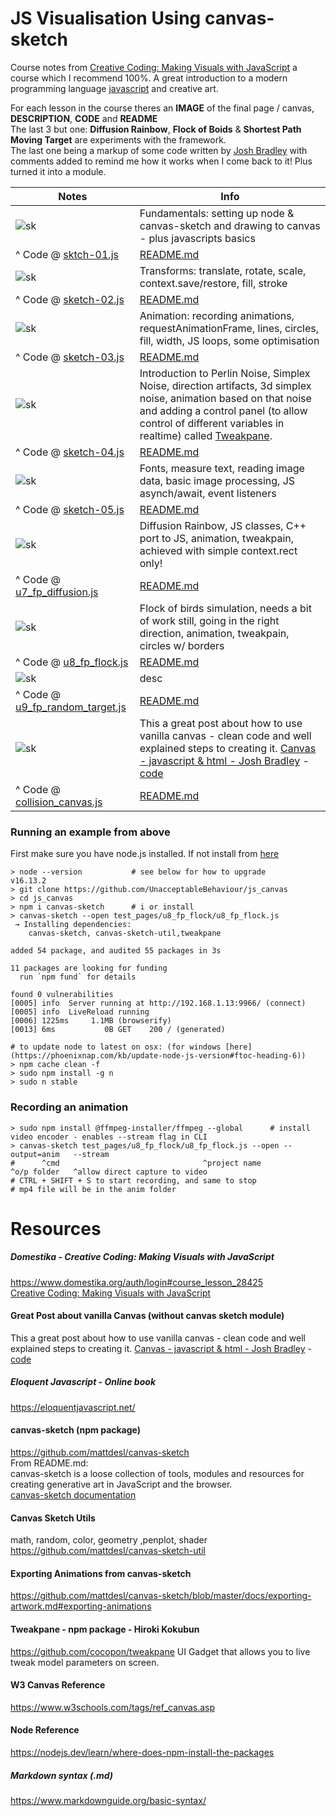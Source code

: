 # JS Visualisation Using canvas-sketch
Course notes from [Creative Coding: Making Visuals with JavaScript](https://www.domestika.org/auth/login#course_lesson_28425) a
course which I recommend 100%. A great introduction to a modern programming language [javascript](https://eloquentjavascript.net/) and creative art.
  
For each lesson in the course theres an **IMAGE** of the final page / canvas, **DESCRIPTION**, **CODE** and **README**  
The last 3 but one: **Diffusion Rainbow**, **Flock of Boids** & **Shortest Path Moving Target** are experiments with the framework.  
The last one being a markup of some code written by [Josh Bradley](https://joshbradley.me/object-collisions-with-canvas/) 
with comments added to remind me how it works when I come back to it! Plus turned it into a module.  
  
| Notes | Info | 
| - | - | 
| ![sk](https://github.com/UnacceptableBehaviour/js_canvas/blob/master/test_pages/u2_fundamentals/sketches/output/01/2022.01.06-20.50.29.png) | Fundamentals: setting up node & canvas-sketch and drawing to canvas - plus javascripts basics |
| ^ Code @ [sktch-01.js](https://github.com/UnacceptableBehaviour/js_canvas/blob/2eef344c56e5ee552d4d128f4e41e0568ad040a2/test_pages/u2_fundamentals/sketches/sktch-01.js) | [README.md](https://github.com/UnacceptableBehaviour/js_canvas/blob/master/test_pages/u2_fundamentals/README.md) | 
| ![sk](https://github.com/UnacceptableBehaviour/js_canvas/blob/master/test_pages/u3_sktch_transform/2022.01.07-20.37.22.png) | Transforms: translate, rotate, scale, context.save/restore, fill, stroke |
| ^ Code @ [sketch-02.js](https://github.com/UnacceptableBehaviour/js_canvas/blob/20e8c06d827270aef5b03e4ad834fe849d9bf727/test_pages/u3_sktch_transform/sketch-02.js) | [README.md](https://github.com/UnacceptableBehaviour/js_canvas/blob/master/test_pages/u3_sktch_transform/README.md) | 
| ![sk](https://github.com/UnacceptableBehaviour/js_canvas/blob/master/test_pages/u4_animation/2022.01.08-13.31.47.png) | Animation: recording animations, requestAnimationFrame, lines, circles, fill, width, JS loops, some optimisation |
| ^ Code @ [sketch-03.js](https://github.com/UnacceptableBehaviour/js_canvas/blob/4615bddb2019897e88c26f46f8d1523d82b4e808/test_pages/u4_animation/sketch-03.js) | [README.md](https://github.com/UnacceptableBehaviour/js_canvas/blob/master/test_pages/u4_animation/README.md) | 
| ![sk](https://github.com/UnacceptableBehaviour/js_canvas/blob/master/test_pages/u5_noise/perlin_tweakpane.png) | Introduction to Perlin Noise, Simplex Noise, direction artifacts, 3d simplex noise, animation based on that noise and adding a control panel (to allow control of different variables in realtime) called [Tweakpane](https://github.com/cocopon/tweakpane). |
| ^ Code @ [sketch-04.js](https://github.com/UnacceptableBehaviour/js_canvas/blob/786d5cbb875ec367ea4c766a493bdc08a5bef751/test_pages/u5_noise/sketch-04.js) | [README.md](https://github.com/UnacceptableBehaviour/js_canvas/blob/master/test_pages/u5_noise/README.md) | 
| ![sk](https://github.com/UnacceptableBehaviour/js_canvas/blob/master/test_pages/u6_text_fill/2022.01.12-20.08.04.png) | Fonts, measure text, reading image data, basic image processing, JS asynch/await, event listeners |
| ^ Code @ [sketch-05.js](https://github.com/UnacceptableBehaviour/js_canvas/blob/9597c3b8d717ad8bb9a5bafb4cd04bf7bbcc772c/test_pages/u6_text_fill/sketch-05.js) | [README.md](https://github.com/UnacceptableBehaviour/js_canvas/blob/master/test_pages/u6_text_fill/README.md) | 
| ![sk](https://github.com/UnacceptableBehaviour/js_canvas/blob/master/test_pages/u7_fp_diffusion/imgs/diff_arch_rdMe.png) | Diffusion Rainbow, JS classes, C++ port to JS, animation, tweakpain, achieved with simple context.rect only!  |
| ^ Code @ [u7_fp_diffusion.js](https://github.com/UnacceptableBehaviour/js_canvas/blob/master/test_pages/u7_fp_diffusion/u7_fp_diffusion.js) | [README.md](https://github.com/UnacceptableBehaviour/js_canvas/blob/master/test_pages/u7_fp_diffusion/README.md) | 
| ![sk](https://github.com/UnacceptableBehaviour/js_canvas/blob/master/test_pages/u8_fp_flock/2022.01.14-14.20.53.png) | Flock of birds simulation, needs a bit of work still, going in the right direction, animation, tweakpain, circles w/ borders |
| ^ Code @ [u8_fp_flock.js](https://github.com/UnacceptableBehaviour/js_canvas/blob/master/test_pages/u8_fp_flock/u8_fp_flock.js) | [README.md](https://github.com/UnacceptableBehaviour/js_canvas/blob/master/test_pages/u8_fp_flock/README.md) | 
| ![sk]() | desc |
| ^ Code @ [u9_fp_random_target.js](https://github.com/UnacceptableBehaviour/js_canvas/blob/master/test_pages/u9_fp_random_target/u9_fp_random_target.js) | [README.md](https://github.com/UnacceptableBehaviour/js_canvas/blob/master/test_pages/u9_fp_random_target/README.md) |
| ![sk](https://github.com/UnacceptableBehaviour/js_canvas/blob/master/js_lib_test_CORS_issue/collision_canvas.png) | This a great post about how to use vanilla canvas - clean code and well explained steps to creating it. [Canvas - javascript & html - Josh Bradley](https://joshbradley.me/object-collisions-with-canvas/) - [code](https://gist.github.com/joshuabradley012/bd2bc96bbe1909ca8555a792d6a36e04)|
| ^ Code @ [collision_canvas.js](https://github.com/UnacceptableBehaviour/js_canvas/blob/master/js_lib_test_CORS_issue/collision_canvas.js) | [README.md](https://github.com/UnacceptableBehaviour/js_canvas/blob/master/js_lib_test_CORS_issue/README.md) | 


### Running an example from above
First make sure you have node.js installed. If not install from [here](https://nodejs.org/en/download/)
  
```
> node --version           # see below for how to upgrade
v16.13.2
> git clone https://github.com/UnacceptableBehaviour/js_canvas
> cd js_canvas
> npm i canvas-sketch      # i or install
> canvas-sketch --open test_pages/u8_fp_flock/u8_fp_flock.js
 → Installing dependencies:  
    canvas-sketch, canvas-sketch-util,tweakpane  

added 54 package, and audited 55 packages in 3s

11 packages are looking for funding
  run `npm fund` for details

found 0 vulnerabilities
[0005] info  Server running at http://192.168.1.13:9966/ (connect)
[0005] info  LiveReload running
[0006] 1225ms     1.1MB (browserify)
[0013] 6ms           0B GET    200 / (generated)

# to update node to latest on osx: (for windows [here](https://phoenixnap.com/kb/update-node-js-version#ftoc-heading-6))
> npm cache clean -f
> sudo npm install -g n
> sudo n stable
```

### Recording an animation
```
> sudo npm install @ffmpeg-installer/ffmpeg --global      # install video encoder - enables --stream flag in CLI
> canvas-sketch test_pages/u8_fp_flock/u8_fp_flock.js --open --output=anim   --stream   
#      ^cmd                                ^project name              ^o/p folder   ^allow direct capture to video
# CTRL + SHIFT + S to start recording, and same to stop
# mp4 file will be in the anim folder
```

  


# Resources
##### Domestika - Creative Coding: Making Visuals with JavaScript
https://www.domestika.org/auth/login#course_lesson_28425  
[Creative Coding: Making Visuals with JavaScript](https://www.domestika.org/auth/login#course_lesson_28425)
  
#### Great Post about vanilla Canvas (without canvas sketch module)
This a great post about how to use vanilla canvas - clean code and well explained steps to creating it.
[Canvas - javascript & html - Josh Bradley](https://joshbradley.me/object-collisions-with-canvas/) - [code](https://gist.github.com/joshuabradley012/bd2bc96bbe1909ca8555a792d6a36e04)  
  
##### Eloquent Javascript - Online book
https://eloquentjavascript.net/
  
#### canvas-sketch (npm package)
https://github.com/mattdesl/canvas-sketch  
From README.md:  
canvas-sketch is a loose collection of tools, modules and resources for creating generative art in JavaScript and the browser.  
[canvas-sketch documentation](https://github.com/mattdesl/canvas-sketch/blob/master/docs/README.md)  

#### Canvas Sketch Utils
math, random, color, geometry ,penplot, shader
https://github.com/mattdesl/canvas-sketch-util

#### Exporting Animations from canvas-sketch
https://github.com/mattdesl/canvas-sketch/blob/master/docs/exporting-artwork.md#exporting-animations

#### Tweakpane - npm package - Hiroki Kokubun
https://github.com/cocopon/tweakpane
UI Gadget that allows you to live tweak model parameters on screen.
  
#### W3 Canvas Reference
https://www.w3schools.com/tags/ref_canvas.asp

#### Node Reference
https://nodejs.dev/learn/where-does-npm-install-the-packages

##### Markdown syntax (.md)
https://www.markdownguide.org/basic-syntax/  




